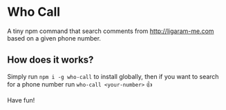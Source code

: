 # Who Call

A tiny npm command that search comments from http://ligaram-me.com based on a given phone number.

## How does it works?

Simply run `npm i -g who-call` to install globally, then if you want to search for a phone number run `who-call <your-number>` 👍

Have fun!
